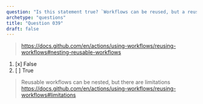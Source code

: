 ```yaml
---
question: "Is this statement true? `Workflows can be reused, but a reusable workflow cannot call another reusable workflow.`"
archetype: "questions"
title: "Question 039"
draft: false
---
```



> https://docs.github.com/en/actions/using-workflows/reusing-workflows#nesting-reusable-workflows
1. [x] False
1. [ ] True
> Reusable workflows can be nested, but there are limitations https://docs.github.com/en/actions/using-workflows/reusing-workflows#limitations

